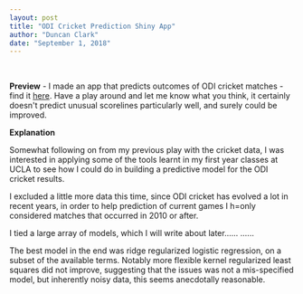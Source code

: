 ```yaml
---
layout: post
title: "ODI Cricket Prediction Shiny App"
author: "Duncan Clark"
date: "September 1, 2018"
---
```

<br>

**Preview** - I made an app that predicts outcomes of ODI cricket matches - find it [here](https://duncan-clark.shinyapps.io/app_1/). Have a play around and let me know what you think, it certainly doesn't predict unusual scorelines particularly well, and surely could be improved.

**Explanation**

Somewhat following on from my previous play with the cricket data, I was interested in applying some of the tools learnt in my first year classes at UCLA to see how I could do in building a predictive model for the ODI cricket results.

I excluded a little more data this time, since ODI cricket has evolved a lot in recent years, in order to help prediction of current games I h=only considered matches that occurred in 2010 or after.

I tied a large array of models, which I will write about later......
......

The best model in the end was ridge regularized logistic regression, on a subset of the available terms. Notably more flexible kernel regularized least squares did not improve, suggesting that the issues was not a mis-specified model, but inherently noisy data, this seems anecdotally reasonable.
